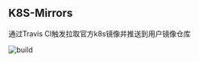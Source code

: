 ## K8S-Mirrors

通过Travis CI触发拉取官方k8s镜像并推送到用户镜像仓库

![build](https://travis-ci.org/Mr-Linus/k8s-mirrors.svg?branch=master)

